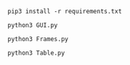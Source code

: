

```
pip3 install -r requirements.txt
```

```
python3 GUI.py
```

```
python3 Frames.py
```

```
python3 Table.py
```